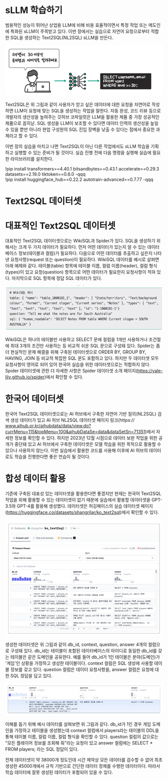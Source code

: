 # **sLLM 학습하기**  
범용적인 성능이 뛰어난 상업용 LLM에 비해 비용 효율적이면서 특정 작업 또는 메도인에 특화된 sLLM이 주목받고 있다. 이번 장에서는 실습으로 자연어 
요청으로부터 적합한 SQL을 생성하는 Text2SQL(NL2SQL) sLLM을 만든다.  
  
![img.png](image/img.png)  
  
Text2SQL은 위 그림과 같이 사용자가 얻고 싶은 데이터에 대한 요청을 자연어로 작성하면 LLM이 요청에 맞는 SQL을 생성하는 작업을 말한다. 자동 완성, 
코드 리뷰 등으로 개발자의 생산성을 높여주는 깃허브 코파일럿은 LLM을 활용한 제품 중 가장 성공적인 제품으로 꼽히낟. SQL 생성을 LLM이 보조할 수 있다면 
데이터 인력의 생산성을 높일 수 있을 뿐만 아니라 현업 구성원의 SQL 진입 장벽을 낮출 수 있다는 점에서 중요한 과제라고 할 수 있다.  
  
이번 장의 실습을 마치고 나면 Text2SQL이 아닌 다른 작업에서도 sLLM 학습을 기획하고 실행할 수 있는 준비가 될 것이다. 실습 진행 전에 다음 명령을 
실행해 실습에 필요한 라이브러리를 설치한다.  
  
!pip install transformers==4.40.1 bitsandbytes==0.43.1 accelerate==0.29.3  
datasets==2.19.0 tiktoken==0.6.0 -qqq  
!pip install huggingface_hub==0.22.2 autotrain-advanced==0.7.77 -qqq  
  
# **Text2SQL 데이터셋**  
# **대표적인 Text2SQL 데이터셋**  
대표적인 Text2SQL 데이터셋으로는 WikiSQL과 Spider가 있다. SQL을 생성하기 위해서는 크게 두 가지 데이터가 필요하다. 먼저 어떤 데이터가 있는지 알 수 
있는 데이터베이스 정보(테이블과 컬럼)가 필요하다. 다음으로 어떤 데이터를 추출하고 싶은지 나타낸 요청사항(request 또는 question)이 필요하다. 
WikiSQL 데이터를 예시로 살펴면 아래 예제와 같다. 테이블(table) 항목에 테이블 이름, 컬럼 이름(header), 컬럼 형식(types)이 있고 요청(question) 
항목으로 어떤 데이터가 필요한지 요청사항이 적혀 있다. 마지막으로 SQL 항목에 정답 SQL 데이터가 있다.  
  
![img.png](image/img2.png)  
  
WikiSQL은 하나의 테이블만 사용하고 SELECT 문에 컬럼을 1개만 사용하거나 조건절에 최대 3개의 조건만 사용하는 등 비교적 쉬운 SQL 문으로 구성돼 
있다. Spider는 좀 더 현실적인 문제 해결을 위해 구축된 데이터셋으로 ORDER BY, GROUP BY, HAVING, JOIN 등 비교적 복잡한 SQL 문도 포함하고 있다. 
하지만 두 데이터셋 모두 요청사항이 영어로 되어 있어 한국어 실습을 위한 데이터셋으로는 적합하지 않다. Spider 데이터셋에 관한 더 자세한 사항은 
Spider 데이터셋 소개 페이지(https://yale-lily.github.io/spider)에서 확인할 수 있다.  
  
# **한국어 데이터셋**  
한국어 Text2SQL 데이터셋으로는 AI 허브에서 구축한 자연어 기반 질의(NL2SQL) 검색 생성 데이터가 있고 AI 허브 NL2SQL 데이터셋 페이지 링크(https://
www.aihub.or.kr/aihubdata/data/view.do?currMenu=115&topMenu=100&aihubDataSe=data&dataSetSn=71351)에서 자세한 정보를 확인할 수 있다. 
하지만 2023년 12월 시점으로 데이터 보완 작업을 위한 공개가 중단돼 있고 AI 허브에서 구축한 데이터셋은 모델 학습을 위한 목적으로 활용할 수 있으나 
사용하지 않는다. 이번 실습에서 활용한 코드를 사용해 이후에 AI 허브의 데이터로도 학습을 진행한다면 좋은 연습이 될 것이다.  
  
# **합성 데이터 활용**  
기존에 구축된 대표성 있는 데이터셋을 활용한다면 좋겠지만 현재는 한국어 Text2SQL 작업을 위해 활용할 수 있는 데이터셋이 없기 때문에 실습에서 활용할 
데이터셋을 GPT-3.5와 GPT-4를 활용해 생성했다. 데이터셋은 허깅페이스의 실습 데이터셋 페이지(https://huggingface.co/datasets/shangrilar/ko_text2sql)에서 
확인할 수 있다.  
  
![img.png](image/img3.png)  
  
생성한 데이터셋은 위 그림과 같이 db_id, context, question, answer 4개의 컬럼으로 구성돼 있다. db_id는 테이블이 포함된 데이터베이스의 아이디로 
동일한 db_id를 갖는 테이블은 같은 도메인을 공유한다. 예를 들어 db_id가 1인 테이블은 분야(도메인)가 '게임'인 상황을 가정하고 생성한 테이블이다. 
context 컬럼은 SQL 생성에 사용할 테이블 정보를 갖고 있다. question 컬럼은 데이터 요청사항을, answer 컬럼은 요청에 대한 SQL 정답을 담고 있다.  
  
![img.png](image/img4.png)  
  
이해를 돕기 위해 예시 데이터를 살펴보면 위 그림과 같다. db_id가 1인 경우 게임 도메인을 가정하고 테이블을 생성했는데 context 컬럼에서 players라는 
테이블의 DDL을 통해 테이블 이름, 컬럼 이름, 컬럼 형식을 확인할 수 있다. question 컬럼의 값으로는 "모든 플레이어 정보를 조회해 줘"라는 요청이 있고 
answer 컬럼에는 SELECT * FROM players; 라는 SQL 정답이 있다.  
  
전체 데이터셋이 약 38000개 정도인데 시간 제약상 모든 데이터를 검수할 수 없어 최초 생성한 45000개에서 규칙 기반으로 간단한 데이터 정제를 수행한 
데이터이다. 따라서 학습 데이터에 잘못 생성된 데이터가 포함되어 있을 수 있다.  
  

